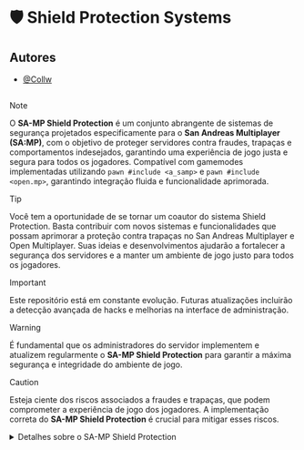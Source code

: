 # 🛡 Shield Protection Systems

## Autores

- [@Collw](https://www.github.com/Collw)

##

> [!NOTE]
> O **SA-MP Shield Protection** é um conjunto abrangente de sistemas de segurança projetados especificamente para o **San Andreas Multiplayer (SA:MP)**, com o objetivo de proteger servidores contra fraudes, trapaças e comportamentos indesejados, garantindo uma experiência de jogo justa e segura para todos os jogadores.
Compatível com gamemodes implementadas utilizando ```pawn #include <a_samp>``` e ```pawn #include <open.mp>```, garantindo integração fluida e funcionalidade aprimorada.

> [!TIP]
> Você tem a oportunidade de se tornar um coautor do sistema Shield Protection. Basta contribuir com novos sistemas e funcionalidades que possam aprimorar a proteção contra trapaças no San Andreas Multiplayer e Open Multiplayer. Suas ideias e desenvolvimentos ajudarão a fortalecer a segurança dos servidores e a manter um ambiente de jogo justo para todos os jogadores.

> [!IMPORTANT]
> Este repositório está em constante evolução. Futuras atualizações incluirão a detecção avançada de hacks e melhorias na interface de administração.

> [!WARNING]
> É fundamental que os administradores do servidor implementem e atualizem regularmente o **SA-MP Shield Protection** para garantir a máxima segurança e integridade do ambiente de jogo.

> [!CAUTION]
> Esteja ciente dos riscos associados a fraudes e trapaças, que podem comprometer a experiência de jogo dos jogadores. A implementação correta do **SA-MP Shield Protection** é crucial para mitigar esses riscos.


<details>

<summary>Detalhes sobre o SA-MP Shield Protection</summary>

O **SA-MP Shield Protection** é um sistema que oferece:

1. **Identificação de Comportamentos Suspeitos**: Algoritmos avançados para detectar ações que possam indicar trapaça, com notificações em tempo real para administradores.

2. **Sistema de Banimento Eficiente**: Permite que administradores banam jogadores que violam as regras, ajudando a manter a integridade da comunidade.

3. **Gerenciamento de Contas Seguras**: Informações de contas salvas de forma segura em arquivos `.ini`, garantindo que os dados dos jogadores estejam protegidos.

4. **Comandos Administrativos Práticos**: Ferramentas que facilitam a administração do servidor com uma interface amigável.

Fique à vontade para contribuir com o projeto! Novas funcionalidades e melhorias são sempre bem-vindas.

</details>

